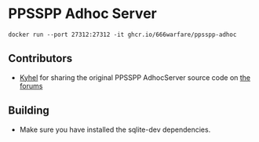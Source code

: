 # PPSSPP Adhoc Server

```
docker run --port 27312:27312 -it ghcr.io/666warfare/ppsspp-adhoc
```

## Contributors
- [Kyhel](https://github.com/Kyhel) for sharing the original PPSSPP AdhocServer source code on [the forums](http://forums.ppsspp.org/showthread.php?tid=3595&pid=59021#pid59021)


## Building
- Make sure you have installed the sqlite-dev dependencies.

